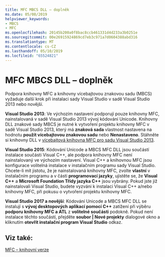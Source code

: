 ```yaml
---
title: MFC MBCS DLL – doplněk
ms.date: 05/08/2019
helpviewer_keywords:
- MBCS
- MFC
ms.openlocfilehash: 20145b200a0f8bac8ccb461331d4d233a3b0251e
ms.sourcegitcommit: 00e26915924869cd7eb3c971a7d0604388abd316
ms.translationtype: MT
ms.contentlocale: cs-CZ
ms.lasthandoff: 05/10/2019
ms.locfileid: "65524821"
---
```

# <a name="mfc-mbcs-dll-add-on"></a>MFC MBCS DLL – doplněk

Podpora knihovny MFC a knihovny vícebajtovou znakovou sadu (MBCS) vyžaduje další krok při instalaci sady Visual Studio v sadě Visual Studio 2013 nebo novější.

**Visual Studio 2013**: Ve výchozím nastavení podporují pouze knihovny MFC, nainstalovaná v sadě Visual Studio 2013 vývoj kódování Unicode. Knihovny DLL znakové sady MBCS je nutné k vytvoření projektu knihovny MFC v sadě Visual Studio 2013, který má **znaková sada** vlastnost nastavena na hodnotu **použít vícebajtovou znakovou sadu** nebo **Nenastaveno**. Stáhněte si knihovny DLL v [vícebajtová knihovna MFC pro sadu Visual Studio 2013](https://www.microsoft.com/download/details.aspx?id=40770).

**Visual Studio 2015**: Kódování Unicode a MBCS MFC DLL jsou součástí instalace součásti Visual C++, ale podpora knihovny MFC není nainstalovaný ve výchozím nastavení. Visual C++ a knihovnou MFC jsou konfigurace volitelná instalace v instalačním programu sady Visual Studio. Chcete-li mít jistotu, že je nainstalovaná knihovny MFC, zvolte **vlastní** v instalačním programu a v části **programovací jazyky**, ujistěte se, že **Visual C++** a **Microsoft Foundation Třídy jazyka C++** jsou vybrány. Pokud jste již nainstalovali Visual Studio, budete vyzváni k instalaci Visual C++ a/nebo knihovny MFC, při pokusu o vytvoření projektu knihovny MFC.

**Visual Studio 2017 a novější**: Kódování Unicode a MBCS MFC DLL se instalují s **vývoj desktopových aplikací pomocí C++** zatížení při výběru **podporu knihovny MFC a ATL** z **volitelné součásti** podokně. Pokud není instalace těchto součástí, přejděte **soubor | Nové projekty** dialogové okno a kliknutím **otevřít instalační program Visual Studio** odkaz.

## <a name="see-also"></a>Viz také:

[MFC – knihovní verze](../mfc/mfc-library-versions.md)
